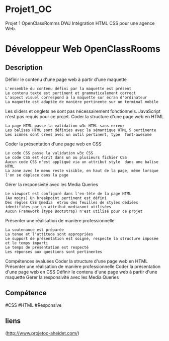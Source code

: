 # Projet1_OC
Projet 1 OpenClassRomms DWJ
Intégration HTML CSS pour une agence Web. 
# Développeur Web OpenClassRooms


## Description
Définir le contenu d'une page web à partir d'une maquette

    L'ensemble du contenu défini par la maquette est présent
    Le contenu texte est pertinent et grammaticalement correct
    L'aspect visuel correspond à la maquette sur écran d'ordinateur
    La maquette est adaptée de manière pertinente sur un terminal mobile

Les sliders et onglets ne sont pas nécessairement fonctionnels. JavaScript n'est pas requis pour ce projet.
Coder la structure d'une page web en HTML

    La page HTML passe la validation w3c HTML sans erreur
    Les balises HTML sont définies avec la sémantique HTML 5 pertinente
    Les icônes sont crées avec un outil pertinent, type  font-awesome

Coder la présentation d'une page web en CSS

    Le code CSS passe la validation w3c CSS
    Le code CSS est écrit dans un ou plusieurs fichier CSS
    Aucun code CSS n'est appliqué via un attribut style  dans une balise HTML
    La zone avec le menu reste visible, en haut de la page, même lorsque l'on se déplace dans la page

 Gérer la responsivité avec les Media Queries 

    Le viewport est configuré dans l'en-tête de la page HTML
    (Au moins) Un breakpoint pertinent est défini
    Des règles CSS @media  et/ou des feuilles de styles dédiées identifiées par un attribut mediasont utilisées
    Aucun Framework (type Bootstrap) n'est utilisé pour ce projet

Présenter une réalisation de manière professionnelle

    La soutenance est préparée
    La tenue et l'attitude sont appropriées
    Le support de présentation est soigné, respecte la structure imposée et le temps imparti
    Le temps de présentation est respecté
    Les réponses aux questions sont pertinentes

 
Compétences évaluées
Coder la structure d'une page web en HTML
Présenter une réalisation de manière professionnelle
Coder la présentation d'une page web en CSS
Définir le contenu d'une page web à partir d'une maquette
Gérer la responsivité avec les Media Queries

## Compétence

#CSS 
#HTML 
#Responsive 

## liens 

(http://www.projetoc-aheidet.com/) 
